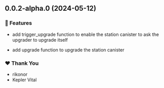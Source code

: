 ## 0.0.2-alpha.0 (2024-05-12)

### 🚀 Features

- add trigger_upgrade function to enable the station canister to ask the upgrader to upgrade itself

- add upgrade function to upgrade the station canister

### ❤️ Thank You

- rikonor
- Kepler Vital
